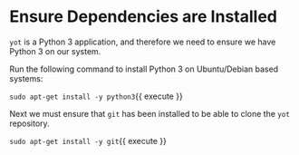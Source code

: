 # Ensure Dependencies are Installed

`yot` is a Python 3 application, and therefore we need to ensure we have Python 3 on our system.

Run the following command to install Python 3 on Ubuntu/Debian based systems:

`sudo apt-get install -y python3`{{ execute }}

Next we must ensure that `git` has been installed to be able to clone the `yot` repository.

`sudo apt-get install -y git`{{ execute }}
